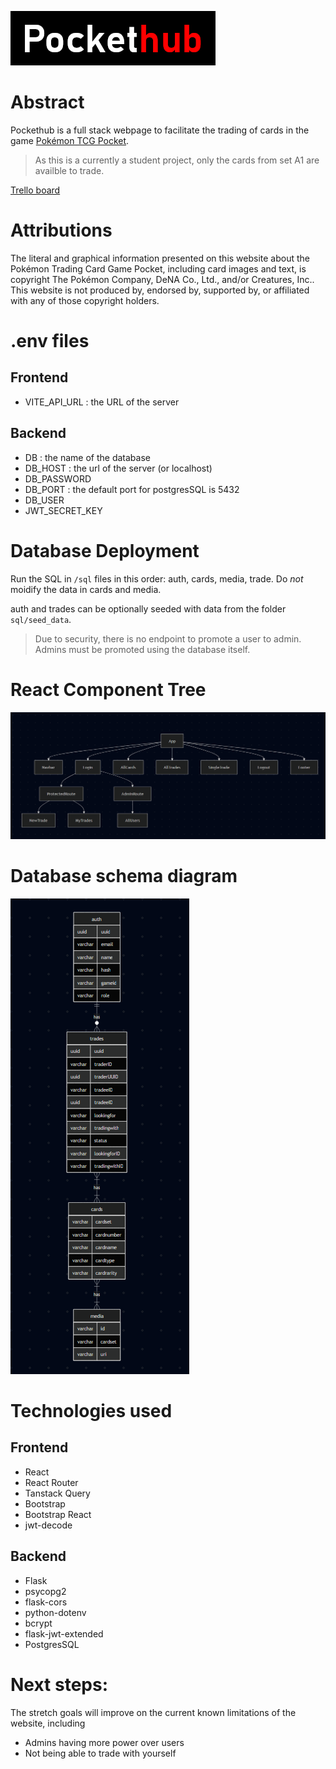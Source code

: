 ![Pockethub](Pockethub.png "Pockethub")

# Abstract

Pockethub is a full stack webpage to facilitate the trading of cards in the game [Pokémon TCG Pocket](https://tcgpocket.pokemon.com/en-us/).

> As this is a currently a student project, only the cards from set A1 are availble to trade.

[Trello board](https://trello.com/b/6gqlg9CJ/pockethub)

# Attributions

The literal and graphical information presented on this website about the Pokémon Trading Card Game Pocket, including card images and text, is copyright The Pokémon Company, DeNA Co., Ltd., and/or Creatures, Inc.. This website is not produced by, endorsed by, supported by, or affiliated with any of those copyright holders.

# .env files

## Frontend

- VITE_API_URL : the URL of the server

## Backend

- DB : the name of the database
- DB_HOST : the url of the server (or localhost)
- DB_PASSWORD
- DB_PORT : the default port for postgresSQL is 5432
- DB_USER
- JWT_SECRET_KEY

# Database Deployment

Run the SQL in `/sql` files in this order: auth, cards, media, trade. Do _not_ moidify the data in cards and media.

auth and trades can be optionally seeded with data from
the folder `sql/seed_data`.

> Due to security, there is no endpoint to promote a user to admin. Admins must be promoted using the database itself.

# React Component Tree

![React](React_Diagram.png)

# Database schema diagram

![Database](Database_Diagram.png)

# Technologies used

## Frontend

- React
- React Router
- Tanstack Query
- Bootstrap
- Bootstrap React
- jwt-decode

## Backend

- Flask
- psycopg2
- flask-cors
- python-dotenv
- bcrypt
- flask-jwt-extended
- PostgresSQL

# Next steps:

The stretch goals will improve on the current known limitations of the website, including

- Admins having more power over users
- Not being able to trade with yourself
